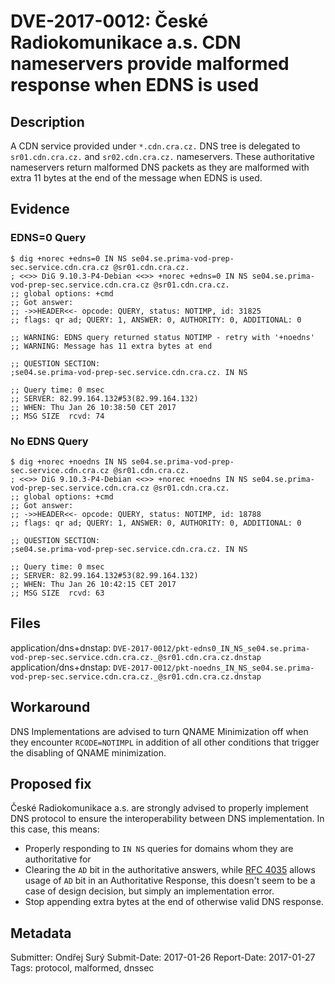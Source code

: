 # DVE-2017-0012: České Radiokomunikace a.s. CDN nameservers provide malformed response when EDNS is used

## Description

A CDN service provided under `*.cdn.cra.cz.` DNS tree is delegated to
`sr01.cdn.cra.cz.` and `sr02.cdn.cra.cz.` nameservers.  These
authoritative nameservers return malformed  DNS packets as they are malformed
with extra 11 bytes at the end of the message when EDNS is used.


## Evidence

### EDNS=0 Query

```
$ dig +norec +edns=0 IN NS se04.se.prima-vod-prep-sec.service.cdn.cra.cz @sr01.cdn.cra.cz.
; <<>> DiG 9.10.3-P4-Debian <<>> +norec +edns=0 IN NS se04.se.prima-vod-prep-sec.service.cdn.cra.cz @sr01.cdn.cra.cz.
;; global options: +cmd
;; Got answer:
;; ->>HEADER<<- opcode: QUERY, status: NOTIMP, id: 31825
;; flags: qr ad; QUERY: 1, ANSWER: 0, AUTHORITY: 0, ADDITIONAL: 0

;; WARNING: EDNS query returned status NOTIMP - retry with '+noedns'
;; WARNING: Message has 11 extra bytes at end

;; QUESTION SECTION:
;se04.se.prima-vod-prep-sec.service.cdn.cra.cz. IN NS

;; Query time: 0 msec
;; SERVER: 82.99.164.132#53(82.99.164.132)
;; WHEN: Thu Jan 26 10:38:50 CET 2017
;; MSG SIZE  rcvd: 74
```

### No EDNS Query
```
$ dig +norec +noedns IN NS se04.se.prima-vod-prep-sec.service.cdn.cra.cz @sr01.cdn.cra.cz.
; <<>> DiG 9.10.3-P4-Debian <<>> +norec +noedns IN NS se04.se.prima-vod-prep-sec.service.cdn.cra.cz @sr01.cdn.cra.cz.
;; global options: +cmd
;; Got answer:
;; ->>HEADER<<- opcode: QUERY, status: NOTIMP, id: 18788
;; flags: qr ad; QUERY: 1, ANSWER: 0, AUTHORITY: 0, ADDITIONAL: 0

;; QUESTION SECTION:
;se04.se.prima-vod-prep-sec.service.cdn.cra.cz. IN NS

;; Query time: 0 msec
;; SERVER: 82.99.164.132#53(82.99.164.132)
;; WHEN: Thu Jan 26 10:42:15 CET 2017
;; MSG SIZE  rcvd: 63
```

## Files

application/dns+dnstap: `DVE-2017-0012/pkt-edns0_IN_NS_se04.se.prima-vod-prep-sec.service.cdn.cra.cz._@sr01.cdn.cra.cz.dnstap`
application/dns+dnstap: `DVE-2017-0012/pkt-noedns_IN_NS_se04.se.prima-vod-prep-sec.service.cdn.cra.cz._@sr01.cdn.cra.cz.dnstap`

## Workaround

DNS Implementations are advised to turn QNAME Minimization off when
they encounter `RCODE=NOTIMPL` in addition of all other conditions
that trigger the disabling of QNAME minimization.

## Proposed fix

České Radiokomunikace a.s. are strongly advised to properly implement
DNS protocol to ensure the interoperability between DNS implementation.
In this case, this means:

 * Properly responding to `IN NS` queries for domains whom they are authoritative for
 * Clearing the `AD` bit in the authoritative answers, while [RFC 4035](https://tools.ietf.org/html/rfc4035#section-3.1.6) allows usage of `AD` bit in an Authoritative Response, this doesn't seem to be a case of design decision, but simply an implementation error.
 * Stop appending extra bytes at the end of otherwise valid DNS response.

## Metadata

Submitter: Ondřej Surý
Submit-Date: 2017-01-26
Report-Date: 2017-01-27
Tags: protocol, malformed, dnssec
